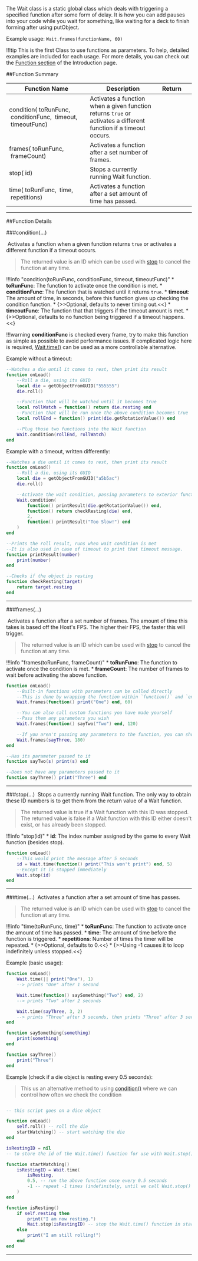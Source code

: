 The Wait class is a static global class which deals with triggering a specified function after some form of delay. It is how you can add pauses into your code while you wait for something, like waiting for a deck to finish forming after using putObject.

Example usage: `Wait.frames(functionName, 60)`

!!!tip
    This is the first Class to use functions as parameters. To help, detailed examples are included for each usage. For more details, you can check out the [Function section](types.md#function) of the Introduction page.

##Function Summary

Function Name | Description | Return | &nbsp;
-- | -- | -- | --
condition([<span class="tag fun"></span>](types.md#function)&nbsp;toRunFunc, [<span class="tag fun"></span>](types.md#function)&nbsp;conditionFunc, [<span class="tag flo"></span>](types.md)&nbsp;timeout, [<span class="tag fun"></span>](types.md#function)&nbsp;timeoutFunc) | Activates a function when a given function returns `true` or activates a different function if a timeout occurs. | [<span class="ret int"></span>](types.md) | [<span class="i"></span>](#condition)
frames([<span class="tag fun"></span>](types.md#function)&nbsp;toRunFunc, [<span class="tag int"></span>](types.md)&nbsp;frameCount) | Activates a function after a set number of frames. | [<span class="ret int"></span>](types.md) | [<span class="i"></span>](#frames)
stop([<span class="tag int"></span>](types.md)&nbsp;id) | Stops a currently running Wait function. | [<span class="ret boo"></span>](types.md) | [<span class="i"></span>](#stop)
time([<span class="tag fun"></span>](types.md#function)&nbsp;toRunFunc, [<span class="tag flo"></span>](types.md)&nbsp;time, [<span class="tag int"></span>](types.md)&nbsp;repetitions) | Activates a function after a set amount of time has passed. | [<span class="ret int"></span>](types.md) | [<span class="i"></span>](#time)

---

##Function Details

###condition(...)

[<span class="ret int"></span>](types.md)&nbsp;Activates a function when a given function returns `true` or activates a different function if a timeout occurs.

> The returned value is an ID which can be used with [stop](#stop) to cancel the function at any time.

!!!info "condition(toRunFunc, conditionFunc, timeout, timeoutFunc)"
    * [<span class="tag fun"></span>](types.md#function) **toRunFunc**: The function to activate once the condition is met.
    * [<span class="tag fun"></span>](types.md#function) **conditionFunc**: The function that is watched until it returns `true`.
    * [<span class="tag flo"></span>](types.md) **timeout**: The amount of time, in seconds, before this function gives up checking the condition function.
        * {>>Optional, defaults to never timing out.<<}
    * [<span class="tag fun"></span>](types.md#function) **timeoutFunc**: The function that that triggers if the timeout amount is met.
        * {>>Optional, defaults to no function being triggered if a timeout happens.<<}

!!!warning
    **conditionFunc** is checked every frame, try to make this function as simple as possible to avoid performance issues. If complicated logic here is required, [Wait.time()](#time) can be used as a more controllable alternative.

Example without a timeout:
``` Lua
--Watches a die until it comes to rest, then print its result
function onLoad()
    --Roll a die, using its GUID
    local die = getObjectFromGUID("555555")
    die.roll()

    --Function that will be watched until it becomes true
    local rollWatch = function() return die.resting end
    --Function that will be run once the above condition becomes true
    local rollEnd = function() print(die.getRotationValue()) end

    --Plug those two functions into the Wait function
    Wait.condition(rollEnd, rollWatch)
end
```

Example with a timeout, written differently:
``` Lua
--Watches a die until it comes to rest, then print its result
function onLoad()
    --Roll a die, using its GUID
    local die = getObjectFromGUID("a5b5ac")
    die.roll()

    --Activate the wait condition, passing parameters to exterior functions
    Wait.condition(
        function() printResult(die.getRotationValue()) end,
        function() return checkResting(die) end,
        2,
        function() printResult("Too Slow!") end
    )
end

--Prints the roll result, runs when wait condition is met
--It is also used in case of timeout to print that timeout message.
function printResult(number)
    print(number)
end

--Checks if the object is resting
function checkResting(target)
    return target.resting
end
```


---


###frames(...)

[<span class="ret int"></span>](types.md)&nbsp;Activates a function after a set number of frames. The amount of time this takes is based off the Host's FPS. The higher their FPS, the faster this will trigger.

> The returned value is an ID which can be used with [stop](#stop) to cancel the function at any time.

!!!info "frames(toRunFunc, frameCount)"
    * [<span class="tag fun"></span>](types.md#function) **toRunFunc**: The function to activate once the condition is met.
    * [<span class="tag int"></span>](types.md) **frameCount**: The number of frames to wait before activating the above function.

``` Lua
function onLoad()
	--Built-in functions with parameters can be called directly
	--This is done by wrapping the function within `function()` and `end`
	Wait.frames(function() print("One") end, 60)

	--You can also call custom functions you have made yourself
	--Pass them any parameters you wish
	Wait.frames(function() sayTwo("Two") end, 120)

	--If you aren't passing any parameters to the function, you can shorten it
	Wait.frames(sayThree, 180)
end

--Has its parameter passed to it
function sayTwo(s) print(s) end

--Does not have any parameters passed to it
function sayThree() print("Three") end
```

---


###stop(...)
[<span class="ret boo"></span>](types.md)&nbsp;Stops a currently running Wait function. The only way to obtain these ID numbers is to get them from the return value of a Wait function.

> The returned value is true if a Wait function with this ID was stopped. The returned value is false if a Wait function with this ID either doesn't exist, or has already been stopped.

!!!info "stop(id)"
    * [<span class="tag int"></span>](types.md) **id**: The index number assigned by the game to every Wait function (besides stop).

``` Lua
function onLoad()
    --This would print the message after 5 seconds
    id = Wait.time(function() print("This won't print") end, 5)
    --Except it is stopped immediately
    Wait.stop(id)
end
```

---


###time(...)
[<span class="ret int"></span>](types.md)&nbsp;Activates a function after a set amount of time has passes.

> The returned value is an ID which can be used with [stop](#stop) to cancel the function at any time.

!!!info "time(toRunFunc, time)"
    * [<span class="tag fun"></span>](types.md#function) **toRunFunc**: The function to activate once the amount of time has passed.
    * [<span class="tag flo"></span>](types.md) **time**: The amount of time before the function is triggered.
    * [<span class="tag int"></span>](types.md) **repetitions**: Number of times the timer will be repeated.
        * {>>Optional, defaults to 0.<<}
        * {>>Using -1 causes it to loop indefinitely unless stopped.<<}

Example (basic usage):
``` Lua
function onLoad()
	Wait.time(|| print("One"), 1)
    --> prints "One" after 1 second

	Wait.time(function() saySomething("Two") end, 2)
    --> prints "Two" after 2 seconds

	Wait.time(sayThree, 3, 2)
    --> prints "Three" after 3 seconds, then prints "Three" after 3 seconds
end

function saySomething(something)
    print(something)
end

function sayThree()
    print("Three")
end
```

Example (check if a die object is resting every 0.5 seconds):
> This us an alternative method to using [condition()](#condition) where we can control how often we check the condition

``` Lua

-- this script goes on a dice object

function onLoad()
    self.roll() -- roll the die
    startWatching() -- start watching the die
end

isRestingID = nil
-- to store the id of the Wait.time() function for use with Wait.stop()

function startWatching()
    isRestingID = Wait.time(
        isResting,
        0.5, -- run the above function once every 0.5 seconds
        -1 -- repeat -1 times (indefinitely, until we call Wait.stop() on this id)
    )
end

function isResting()
    if self.resting then
        print("I am now resting.")
        Wait.stop(isRestingID) -- stop the Wait.time() function in startWatching()
    else
        print("I am still rolling!")
    end
end

```

---
